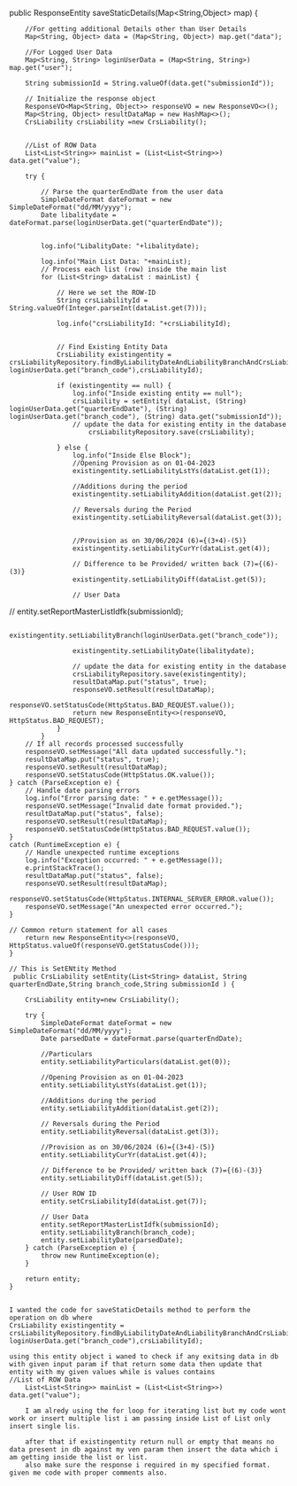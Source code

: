   public ResponseEntity saveStaticDetails(Map<String,Object> map) {

        //For getting additional Details other than User Details
        Map<String, Object> data = (Map<String, Object>) map.get("data");

        //For Logged User Data
        Map<String, String> loginUserData = (Map<String, String>) map.get("user");

        String submissionId = String.valueOf(data.get("submissionId"));

        // Initialize the response object
        ResponseVO<Map<String, Object>> responseVO = new ResponseVO<>();
        Map<String, Object> resultDataMap = new HashMap<>();
        CrsLiability crsLiability =new CrsLiability();


        //List of ROW Data
        List<List<String>> mainList = (List<List<String>>) data.get("value");

        try {

            // Parse the quarterEndDate from the user data
            SimpleDateFormat dateFormat = new SimpleDateFormat("dd/MM/yyyy");
            Date libalitydate = dateFormat.parse(loginUserData.get("quarterEndDate"));


            log.info("LibalityDate: "+libalitydate);

            log.info("Main List Data: "+mainList);
            // Process each list (row) inside the main list
            for (List<String> dataList : mainList) {

                // Here we set the ROW-ID
                String crsLiabilityId = String.valueOf(Integer.parseInt(dataList.get(7)));

                log.info("crsLiabilityId: "+crsLiabilityId);


                // Find Existing Entity Data
                CrsLiability existingentity = crsLiabilityRepository.findByLiabilityDateAndLiabilityBranchAndCrsLiabilityId(libalitydate, loginUserData.get("branch_code"),crsLiabilityId);

                if (existingentity == null) {
                    log.info("Inside existing entity == null");
                    crsLiability = setEntity( dataList, (String) loginUserData.get("quarterEndDate"), (String) loginUserData.get("branch_code"), (String) data.get("submissionId"));
                    // update the data for existing entity in the database
                        crsLiabilityRepository.save(crsLiability);

                } else {
                    log.info("Inside Else Block");
                    //Opening Provision as on 01-04-2023
                    existingentity.setLiabilityLstYs(dataList.get(1));

                    //Additions during the period
                    existingentity.setLiabilityAddition(dataList.get(2));

                    // Reversals during the Period
                    existingentity.setLiabilityReversal(dataList.get(3));


                    //Provision as on 30/06/2024 (6)={(3+4)-(5)}
                    existingentity.setLiabilityCurYr(dataList.get(4));

                    // Difference to be Provided/ written back (7)={(6)-(3)}
                    existingentity.setLiabilityDiff(dataList.get(5));

                    // User Data
//                    entity.setReportMasterListIdfk(submissionId);

                    existingentity.setLiabilityBranch(loginUserData.get("branch_code"));

                    existingentity.setLiabilityDate(libalitydate);

                    // update the data for existing entity in the database
                    crsLiabilityRepository.save(existingentity);
                    resultDataMap.put("status", true);
                    responseVO.setResult(resultDataMap);
                    responseVO.setStatusCode(HttpStatus.BAD_REQUEST.value());
                    return new ResponseEntity<>(responseVO, HttpStatus.BAD_REQUEST);
                }
            }
        // If all records processed successfully
        responseVO.setMessage("All data updated successfully.");
        resultDataMap.put("status", true);
        responseVO.setResult(resultDataMap);
        responseVO.setStatusCode(HttpStatus.OK.value());
    } catch (ParseException e) {
        // Handle date parsing errors
        log.info("Error parsing date: " + e.getMessage());
        responseVO.setMessage("Invalid date format provided.");
        resultDataMap.put("status", false);
        responseVO.setResult(resultDataMap);
        responseVO.setStatusCode(HttpStatus.BAD_REQUEST.value());
    }
    catch (RuntimeException e) {
        // Handle unexpected runtime exceptions
        log.info("Exception occurred: " + e.getMessage());
        e.printStackTrace();
        resultDataMap.put("status", false);
        responseVO.setResult(resultDataMap);
        responseVO.setStatusCode(HttpStatus.INTERNAL_SERVER_ERROR.value());
        responseVO.setMessage("An unexpected error occurred.");
    }

    // Common return statement for all cases
        return new ResponseEntity<>(responseVO, HttpStatus.valueOf(responseVO.getStatusCode()));
    }

    // This is SetENtity Method 
     public CrsLiability setEntity(List<String> dataList, String quarterEndDate,String branch_code,String submissionId ) {

        CrsLiability entity=new CrsLiability();

        try {
            SimpleDateFormat dateFormat = new SimpleDateFormat("dd/MM/yyyy");
            Date parsedDate = dateFormat.parse(quarterEndDate);

            //Particulars
            entity.setLiabilityParticulars(dataList.get(0));

            //Opening Provision as on 01-04-2023
            entity.setLiabilityLstYs(dataList.get(1));

            //Additions during the period
            entity.setLiabilityAddition(dataList.get(2));

            // Reversals during the Period
            entity.setLiabilityReversal(dataList.get(3));

            //Provision as on 30/06/2024 (6)={(3+4)-(5)}
            entity.setLiabilityCurYr(dataList.get(4));

            // Difference to be Provided/ written back (7)={(6)-(3)}
            entity.setLiabilityDiff(dataList.get(5));

            // User ROW ID
            entity.setCrsLiabilityId(dataList.get(7));

            // User Data
            entity.setReportMasterListIdfk(submissionId);
            entity.setLiabilityBranch(branch_code);
            entity.setLiabilityDate(parsedDate);
        } catch (ParseException e) {
            throw new RuntimeException(e);
        }

        return entity;
    }


    I wanted the code for saveStaticDetails method to perform the operation on db where 
    CrsLiability existingentity = crsLiabilityRepository.findByLiabilityDateAndLiabilityBranchAndCrsLiabilityId(libalitydate, loginUserData.get("branch_code"),crsLiabilityId);

    using this entity object i waned to check if any exitsing data in db with given input param if that return some data then update that entity with my given values while is values contains 
    //List of ROW Data
        List<List<String>> mainList = (List<List<String>>) data.get("value");

        I am alredy using the for loop for iterating list but my code wont work or insert multiple list i am passing inside List of List only insert single lis.

        after that if existingentity return null or empty that means no data present in db against my ven param then insert the data which i am getting inside the list or list.
        also make sure the response i required in my specified format. given me code with proper comments also.
